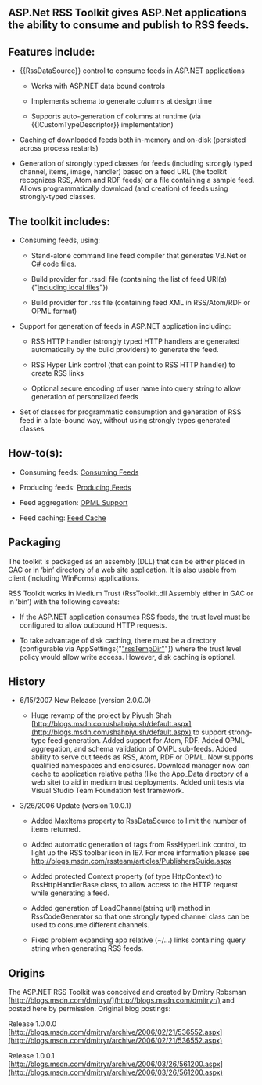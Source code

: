 ## ASP.Net RSS Toolkit gives ASP.Net applications the ability to consume and publish to RSS feeds.


## Features include:
* {{RssDataSource}} control to consume feeds in ASP.NET applications
	* Works with ASP.NET data bound controls
	* Implements schema to generate columns at design time
	* Supports auto-generation of columns at runtime (via {{ICustomTypeDescriptor}} implementation)
* Caching of downloaded feeds both in-memory and on-disk (persisted across process restarts)
* Generation of strongly typed classes for feeds (including strongly typed channel, items, image, handler) based on a feed URL (the toolkit recognizes RSS, Atom and RDF feeds) or a file containing a sample feed. Allows programmatically download (and creation) of feeds using strongly-typed classes.
## The toolkit includes:
* Consuming feeds, using:
	* Stand-alone command line feed compiler that generates VB.Net or C# code files.
	* Build provider for .rssdl file (containing the list of feed URI(s) {"[including local files](including-local-files)"})
	* Build provider for .rss file (containing feed XML in RSS/Atom/RDF or OPML format)
* Support for generation of feeds in ASP.NET application including:
	* RSS HTTP handler (strongly typed HTTP handlers are generated automatically by the build providers) to generate the feed.
	* RSS Hyper Link control (that can point to RSS HTTP handler) to create RSS links
	* Optional secure encoding of user name into query string to allow generation of personalized feeds
* Set of classes for programmatic consumption  and generation of RSS feed in a late-bound way, without using strongly types generated classes
## How-to(s):
* Consuming feeds: [Consuming Feeds](Consuming-Feeds)
* Producing feeds: [Producing Feeds](Producing-Feeds)
* Feed aggregation: [OPML Support](OPML-Support)
* Feed caching: [Feed Cache](Feed-Cache)
## Packaging
The toolkit is packaged as an assembly (DLL) that can be either placed in GAC or in ‘bin’ directory of a web site application.  It is also usable from client (including WinForms) applications.
RSS Toolkit works in Medium Trust (RssToolkit.dll Assembly either in GAC or in ‘bin’) with the following caveats:
* If the ASP.NET application consumes RSS feeds, the trust level must be configured to allow outbound HTTP requests.
* To take advantage of disk caching, there must be a directory (configurable via AppSettings{"["rssTempDir"](_rssTempDir_)"}) where the trust level policy would allow write access.  However, disk caching is optional.
## History
* 6/15/2007 New Release (version 2.0.0.0)
	* Huge revamp of the project by Piyush Shah [http://blogs.msdn.com/shahpiyush/default.aspx](http://blogs.msdn.com/shahpiyush/default.aspx) to support strong-type feed generation. Added support for Atom, RDF. Added OPML aggregation, and schema validation of OMPL sub-feeds. Added ability to serve out feeds as RSS, Atom, RDF or OPML. Now supports qualified namespaces and enclosures. Download manager now can cache to application relative paths  (like the App_Data directory of a web site) to aid in medium trust deployments. Added unit tests via Visual Studio Team Foundation test framework.
* 3/26/2006 Update (version 1.0.0.1)
	* Added MaxItems property to RssDataSource to limit the number of items returned.
	* Added automatic generation of <link> tags from RssHyperLink control, to light up the RSS toolbar icon in IE7. For more information please see http://blogs.msdn.com/rssteam/articles/PublishersGuide.aspx
	* Added protected Context property (of type HttpContext) to RssHttpHandlerBase class, to allow access to the HTTP request while generating a feed.
	* Added generation of LoadChannel(string url) method in RssCodeGenerator so that one strongly typed channel class can be used to consume different channels.
	* Fixed problem expanding app relative (~/…) links containing query string when generating RSS feeds.
## Origins
The ASP.NET RSS Toolkit was conceived and created by Dmitry Robsman [http://blogs.msdn.com/dmitryr/](http://blogs.msdn.com/dmitryr/) and posted here by permission. Original blog postings:
Release 1.0.0.0 [http://blogs.msdn.com/dmitryr/archive/2006/02/21/536552.aspx](http://blogs.msdn.com/dmitryr/archive/2006/02/21/536552.aspx)
Release 1.0.0.1 [http://blogs.msdn.com/dmitryr/archive/2006/03/26/561200.aspx](http://blogs.msdn.com/dmitryr/archive/2006/03/26/561200.aspx)
